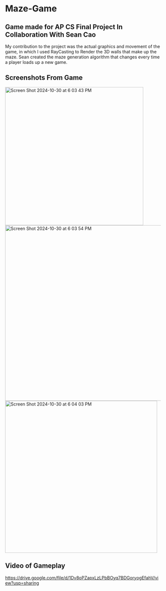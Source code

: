 # Maze-Game

## Game made for AP CS Final Project In Collaboration With Sean Cao

My contribution to the project was the actual graphics and movement of the game, in which I used RayCasting to Render the 3D walls that make up the maze.
Sean created the maze generation algorithm that changes every time a player loads up a new game. 

## Screenshots From Game
<img width="447" alt="Screen Shot 2024-10-30 at 6 03 43 PM" src="https://github.com/user-attachments/assets/8abc8b98-7e98-45f7-8b51-245857feb69f">
<img width="568" alt="Screen Shot 2024-10-30 at 6 03 54 PM" src="https://github.com/user-attachments/assets/4939bc0d-fea2-4b10-96ef-b6eca9db1814">
<img width="492" alt="Screen Shot 2024-10-30 at 6 04 03 PM" src="https://github.com/user-attachments/assets/cd35d18b-06d8-4fec-8274-50ed30183ee6">

## Video of Gameplay
https://drive.google.com/file/d/1Dv8oPZapxLzLPbBOyq7BDGoryogEfahV/view?usp=sharing
